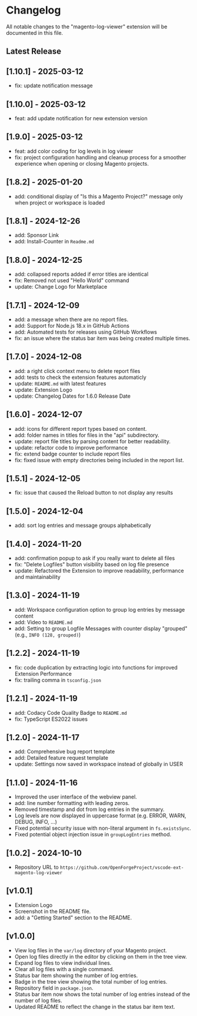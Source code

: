 # Changelog

All notable changes to the "magento-log-viewer" extension will be documented in this file.

## Latest Release

## [1.10.1] - 2025-03-12

- fix: update notification message

## [1.10.0] - 2025-03-12

- feat: add update notification for new extension version

## [1.9.0] - 2025-03-12

- feat: add color coding for log levels in log viewer
- fix: project configuration handling and cleanup process for a smoother experience when opening or closing Magento projects.

## [1.8.2] - 2025-01-20

- add: conditional display of "Is this a Magento Project?" message only when project or workspace is loaded

## [1.8.1] - 2024-12-26

- add: Sponsor Link
- add: Install-Counter in `Readme.md`

## [1.8.0] - 2024-12-25

- add: collapsed reports added if error titles are identical
- fix: Removed not used "Hello World" command
- update: Change Logo for Marketplace

## [1.7.1] - 2024-12-09

- add: a message when there are no report files.
- add: Support for Node.js 18.x in GitHub Actions
- add: Automated tests for releases using GitHub Workflows
- fix: an issue where the status bar item was being created multiple times.

## [1.7.0] - 2024-12-08

- add: a right click context menu to delete report files
- add: tests to check the extension features automaticly
- update: `README.md` with latest features
- update: Extension Logo
- update: Changelog Dates for 1.6.0 Release Date

## [1.6.0] - 2024-12-07

- add: icons for different report types based on content.
- add: folder names in titles for files in the "api" subdirectory.
- update: report file titles by parsing content for better readability.
- update: refactor code to improve performance
- fix: extend badge counter to include report files
- fix: fixed issue with empty directories being included in the report list.
## [1.5.1] - 2024-12-05

- fix: issue that caused the Reload button to not display any results

## [1.5.0] - 2024-12-04

- add: sort log entries and message groups alphabetically

## [1.4.0] - 2024-11-20

- add: confirmation popup to ask if you really want to delete all files
- fix: "Delete Logfiles" button visibility based on log file presence
- update: Refactored the Extension to improve readability, performance and maintainability

## [1.3.0] - 2024-11-19

- add: Workspace configuration option to group log entries by message content
- add: Video to `README.md`
- add: Setting to group Logfile Messages with counter display "grouped" (e.g., `INFO (128, grouped)`)

## [1.2.2] - 2024-11-19

- fix: code duplication by extracting logic into functions for improved Extension Performance
- fix: trailing comma in `tsconfig.json`

## [1.2.1] - 2024-11-19

- add: Codacy Code Quality Badge to `README.md`
- fix: TypeScript ES2022 issues

## [1.2.0] - 2024-11-17

- add: Comprehensive bug report template
- add: Detailed feature request template
- update: Settings now saved in workspace instead of globally in USER

## [1.1.0] - 2024-11-16

- Improved the user interface of the webview panel.
- add: line number formatting with leading zeros.
- Removed timestamp and dot from log entries in the summary.
- Log levels are now displayed in uppercase format (e.g. ERROR, WARN, DEBUG, INFO, ...)
- Fixed potential security issue with non-literal argument in `fs.existsSync`.
- Fixed potential object injection issue in `groupLogEntries` method.

## [1.0.2] - 2024-10-10

- Repository URL to `https://github.com/OpenForgeProject/vscode-ext-magento-log-viewer`

## [v1.0.1]

- Extension Logo
- Screenshot in the README file.
- add: a "Getting Started" section to the README.

## [v1.0.0]

- View log files in the `var/log` directory of your Magento project.
- Open log files directly in the editor by clicking on them in the tree view.
- Expand log files to view individual lines.
- Clear all log files with a single command.
- Status bar item showing the number of log entries.
- Badge in the tree view showing the total number of log entries.
- Repository field in `package.json`.
- Status bar item now shows the total number of log entries instead of the number of log files.
- Updated README to reflect the change in the status bar item text.
